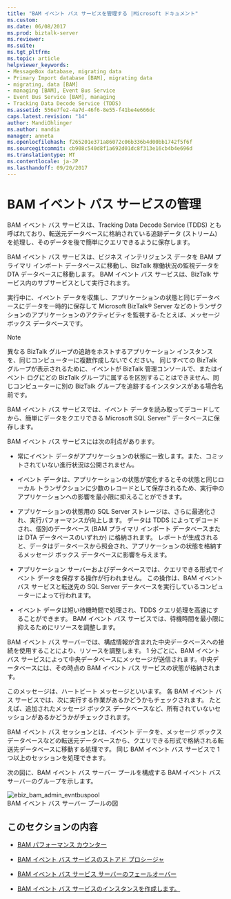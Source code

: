 ```yaml
---
title: "BAM イベント バス サービスを管理する |Microsoft ドキュメント"
ms.custom: 
ms.date: 06/08/2017
ms.prod: biztalk-server
ms.reviewer: 
ms.suite: 
ms.tgt_pltfrm: 
ms.topic: article
helpviewer_keywords:
- MessageBox database, migrating data
- Primary Import database [BAM], migrating data
- migrating, data [BAM]
- managing [BAM], Event Bus Service
- Event Bus Service [BAM], managing
- Tracking Data Decode Service (TDDS)
ms.assetid: 556e7fe2-4a7d-46f6-8e55-f41be4e666dc
caps.latest.revision: "14"
author: MandiOhlinger
ms.author: mandia
manager: anneta
ms.openlocfilehash: f265201e371a86072c06b336b4d00bb1742f5f6f
ms.sourcegitcommit: cb908c540d8f1a692d01dc8f313e16cb4b4e696d
ms.translationtype: MT
ms.contentlocale: ja-JP
ms.lasthandoff: 09/20/2017
---
```

# <a name="managing-the-bam-event-bus-service"></a>BAM イベント バス サービスの管理
BAM イベント バス サービスは、Tracking Data Decode Service (TDDS) とも呼ばれており、転送元データベースに格納されている追跡データ (ストリーム) を処理し、そのデータを後で簡単にクエリできるように保存します。  
  
 BAM イベント バス サービスは、ビジネス インテリジェンス データを BAM プライマリ インポート データベースに移動し、BizTalk 稼働状況の監視データを DTA データベースに移動します。 BAM イベント バス サービスは、BizTalk サービス内のサブサービスとして実行されます。  
  
 実行中に、イベント データを収集し、アプリケーションの状態と同じデータベースにデータを一時的に保存して Microsoft BizTalk® Server などのトランザクションのアプリケーションのアクティビティを監視する-たとえば、メッセージ ボックス データベースです。  
  
> [!NOTE]
>  異なる BizTalk グループの追跡をホストするアプリケーション インスタンスを、同じコンピューターに複数作成しないでください。 同じすべての BizTalk グループが表示されるために、イベントが BizTalk 管理コンソールで、またはイベント ログにどの BizTalk グループに属するを区別することはできません、同じコンピューターに別の BizTalk グループを追跡するインスタンスがある場合名前です。  
  
 BAM イベント バス サービスでは、イベント データを読み取ってデコードしてから、簡単にデータをクエリできる Microsoft SQL Server™ データベースに保存します。  
  
 BAM イベント バス サービスには次の利点があります。  
  
-   常にイベント データがアプリケーションの状態に一致します。また、コミットされていない進行状況は公開されません。  
  
-   イベント データは、アプリケーションの状態が変化するとその状態と同じローカル トランザクションに少数のレコードとして保存されるため、実行中のアプリケーションへの影響を最小限に抑えることができます。  
  
-   アプリケーションの状態用の SQL Server ストレージは、さらに最適化され、実行パフォーマンスが向上します。 データは TDDS によってデコードされ、個別のデータベース (BAM プライマリ インポート データベースまたは DTA データベースのいずれか) に格納されます。 レポートが生成されると、データはデータベースから照会され、アプリケーションの状態を格納するメッセージ ボックス データベースに影響を与えます。  
  
-   アプリケーション サーバーおよびデータベースでは、クエリできる形式でイベント データを保存する操作が行われません。 この操作は、BAM イベント バス サービスと転送先の SQL Server データベースを実行しているコンピューターによって行われます。  
  
-   イベント データは短い待機時間で処理され、TDDS クエリ処理を高速にすることができます。 BAM イベント バス サービスでは、待機時間を最小限に抑えるためにリソースを調整します。  
  
 BAM イベント バス サーバーでは、構成情報が含まれた中央データベースへの接続を使用することにより、リソースを調整します。 1 分ごとに、BAM イベント バス サービスによって中央データベースにメッセージが送信されます。中央データベースには、その時点の BAM イベント バス サービスの状態が格納されます。  
  
 このメッセージは、ハートビート メッセージといいます。 各 BAM イベント バス サービスでは、次に実行する作業があるかどうかもチェックされます。 たとえば、追加されたメッセージ ボックス データベースなど、所有されていないセッションがあるかどうかがチェックされます。  
  
 BAM イベント バス セッションとは、イベント データを、メッセージ ボックス データベースなどの転送元データベースから、クエリできる形式で格納される転送先データベースに移動する処理です。 同じ BAM イベント バス サービスで 1 つ以上のセッションを処理できます。  
  
 次の図に、BAM イベント バス サーバー プールを構成する BAM イベント バス サーバーのグループを示します。  
  
 ![](../core/media/ebiz-bam-admin-evntbuspool.gif "ebiz_bam_admin_evntbuspool")  
BAM イベント バス サーバー プールの図  
  
## <a name="in-this-section"></a>このセクションの内容  
  
-   [BAM パフォーマンス カウンター](../core/bam-performance-counters.md)  
  
-   [BAM イベント バス サービスのストアド プロシージャ](../core/bam-event-bus-service-stored-procedures.md)  
  
-   [BAM イベント バス サービス サーバーのフェールオーバー](../core/bam-event-bus-service-server-failover.md)  
  
-   [BAM イベント バス サービスのインスタンスを作成します。](../core/creating-instances-of-the-bam-event-bus-service.md)